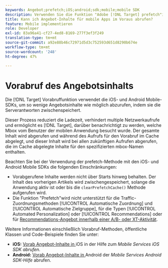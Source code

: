```yaml
---
keywords: Angebot;prefetch;iOS;android;sdk;mobile;mobile SDK
description: Verwenden Sie die Funktion "Adobe [!DNL Target] prefetch"in den iOS- und Android Mobile-SDKs, um Angebot-Inhalte so oft wie möglich abzurufen, indem Sie die Serverantworten zwischenspeichern.
title: Kann ich Angebot-Inhalte für mobile Apps im Voraus abrufen?
feature: Mobile implementieren
role: Developer
exl-id: 83a96a41-cf27-4ed8-8169-277f3ef3f249
translation-type: tm+mt
source-git-commit: a92e88b46c72971d5d3c752593d651d8290b674e
workflow-type: tm+mt
source-wordcount: '248'
ht-degree: 47%

---
```


# Vorabruf des Angebotsinhalts

Die [!DNL Target] Vorabruffunktion verwendet die iOS- und Android Mobile-SDKs, um so wenige Angebotsinhalte wie möglich abzurufen, indem sie die Serverantworten zwischenspeichert.

Dieser Prozess reduziert die Ladezeit, verhindert multiple Netzwerkaufrufe und ermöglicht es [!DNL Target], darüber benachrichtigt zu werden, welche Mbox vom Benutzer der mobilen Anwendung besucht wurde. Der gesamte Inhalt wird abgerufen und während des Aufrufs für den Vorabruf im Cache abgelegt, und dieser Inhalt wird bei allen zukünftigen Aufrufen abgerufen, die im Cache abgelegte Inhalte für den spezifizierten mbox-Namen enthalten.

Beachten Sie bei der Verwendung der prefetch-Methode mit den iOS- und Android Mobile SDKs die folgenden Einschränkungen:

* Vorabgerufene Inhalte werden nicht über Starts hinweg behalten. Der Inhalt des vorherigen Artikels wird zwischengespeichert, solange die Anwendung aktiv ist oder bis die `clearPrefetchCache()` Methode aufgerufen wird.
* Die Funktion &quot;Prefetch&quot;wird nicht unterstützt für die Traffic-Zuordnungsmethoden [!UICONTROL Automatische Zuordnung] und [!UICONTROL Automatische Zielgruppe], für die Typen [!UICONTROL Automated Personalization] oder [!UICONTROL Recommendations] oder für [Recommendations-Angebot innerhalb einer A/B- oder XT-Aktivität](/help/c-recommendations/recommendations-as-an-offer.md).

Weitere Informationen einschließlich Vorabruf-Methoden, öffentliche Klassen und Code-Beispiele finden Sie unter:

* **iOS:**  [Vorab Angebot-Inhalte in ](https://experienceleague.adobe.com/docs/mobile-services/ios/target-ios/c-mob-target-prefetch-ios.html) iOS in der Hilfe zum  *Mobile Services iOS SDK abrufen*.
* **Android:**  [Vorab Angebot-Inhalte in ](https://experienceleague.adobe.com/docs/mobile-services/android/target-android/c-mob-target-prefetch-android.html) Android der  *Mobile Services Android SDK-Hilfe* abrufen.

